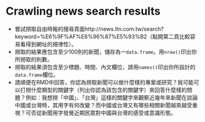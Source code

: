 # Crawling news search results
* 嘗試撈取自由時報的搜尋頁面http://news.ltn.com.tw/search?keyword=%E6%9F%AF%E6%96%87%E5%93%B2（點開第二頁比較容易看得到網址的規律性）。
* 撈取的結果應包含至少100則的新聞，儲存為一`data.frame`。用`nrow()`印出你所撈取的則數。
* 撈取的結果須包含至少標題、時間、內文欄位，請用`names()`印出你所設計的`data.frame`欄位。
* 請順便在RMD中回答，你認為撈取新聞可以做什麼樣的專案或研究？我可能可以打撈什麼類型的關鍵字（列出你認為該包含的關鍵字）來回答什麼樣的問題？例如：我想撈「中國」、「台灣」這樣的關鍵字來觀察近幾年來新聞在談論中國或台灣時，其用字有何改變？而中國或台灣又有哪些相關新聞越來越受重視？可否從新聞用字發覺近期民眾對中國與台灣的感受或意識形態。


